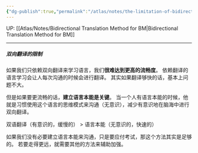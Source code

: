 ```yaml
---
{"dg-publish":true,"permalink":"/atlas/notes/the-limitation-of-bidirectional-translation-method/","noteIcon":""}
---
```


UP: [[Atlas/Notes/Bidirectional Translation Method for BM\|Bidirectional Translation Method for BM]]

---
##### 双向翻译的限制
如果我们只依赖双向翻译来学习语言，我们**很难达到更高的流畅度**。
依赖翻译的语言学习会让人每次沟通的时候会进行翻译。
其实如果翻译够快的话，基本上问题不大。

但是如果要更流畅的话，**建立语言本能是关键**。
当一个人有语言本能的时候，他就是习惯使用这个语言的思维模式来沟通（无意识），减少有意识地在脑海中进行双向翻译。

双语翻译（有意识的，缓慢的） > 语言本能（无意识的，快速的）

如果我们没有必要建立语言本能来沟通，只是要应付考试，那这个方法其实是足够的。
若要走得更远，就需要其他的方法来辅助加强。